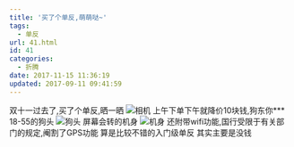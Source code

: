 ```yaml
---
title: '买了个单反,萌萌哒~'
tags:
  - 单反
url: 41.html
id: 41
categories:
  - 折腾
date: 2017-11-15 11:36:19
updated: 2017-09-11 09:41:59
---
```


双十一过去了,买了个单反,晒一晒 
![相机](https://up.sowevo.com/history/5a0bb3223e4bf.png) 
上午下单下午就降价10块钱,狗东你*\*\*  18-55的狗头 ![狗头](https://up.sowevo.com/history/5a0bb4331e2f2.jpg) 屏幕会转的机身 ![机身](https://up.sowevo.com/history/5a0bb43b330ba.jpg) 还附带wifi功能,国行受限于有关部门的规定,阉割了GPS功能 算是比较不错的入门级单反 其实主要是没钱